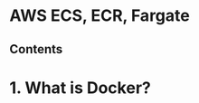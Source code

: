 # AWS ECS, ECR, Fargate <!-- omit in toc -->

## Contents <!-- omit in toc -->

# 1. What is Docker?
